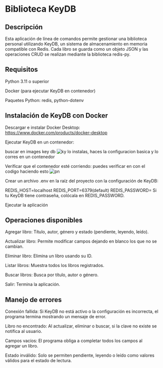 # Biblioteca KeyDB

## Descripción
Esta aplicación de línea de comandos permite gestionar una biblioteca personal utilizando KeyDB, un sistema de almacenamiento en memoria compatible con Redis. Cada libro se guarda como un objeto JSON y las operaciones CRUD se realizan mediante la biblioteca redis-py.

## Requisitos
Python 3.11 o superior

Docker (para ejecutar KeyDB en contenedor)

Paquetes Python: redis, python-dotenv

## Instalación de KeyDB con Docker
Descargar e instalar Docker Desktop: https://www.docker.com/products/docker-desktop

Ejecutar KeyDB en un contenedor:

buscar en images key db
![ky](https://github.com/user-attachments/assets/10db0bbd-eb1b-408b-9a6f-7c8f96f62345)
lo instalas, haces la configuracion basica y lo corres en un contenedor

Verificar que el contenedor esté corriendo: puedes verificar en con el codigo haciendo esto
![pn](https://github.com/user-attachments/assets/bd02d1f1-3972-450f-9195-dca81ca6667f)

Crear un archivo .env en la raíz del proyecto con la configuración de KeyDB:

REDIS_HOST=localhost
REDIS_PORT=6379(default)
REDIS_PASSWORD=
Si tu KeyDB tiene contraseña, colócala en REDIS_PASSWORD.

Ejecutar la aplicación

## Operaciones disponibles

Agregar libro: Título, autor, género y estado (pendiente, leyendo, leído).

Actualizar libro: Permite modificar campos dejando en blanco los que no se cambian.

Eliminar libro: Elimina un libro usando su ID.

Listar libros: Muestra todos los libros registrados.

Buscar libros: Busca por título, autor o género.

Salir: Termina la aplicación.


## Manejo de errores
Conexión fallida: Si KeyDB no está activo o la configuración es incorrecta, el programa termina mostrando un mensaje de error.

Libro no encontrado: Al actualizar, eliminar o buscar, si la clave no existe se notifica al usuario.

Campos vacíos: El programa obliga a completar todos los campos al agregar un libro.

Estado inválido: Solo se permiten pendiente, leyendo o leído como valores válidos para el estado de lectura.
